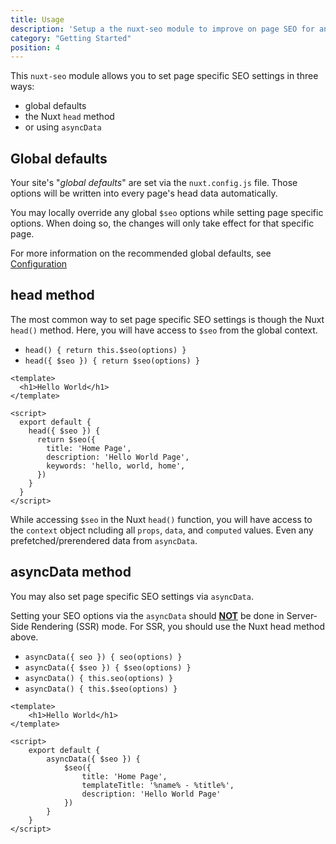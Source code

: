 ```yaml
---
title: Usage
description: 'Setup a the nuxt-seo module to improve on page SEO for any Nuxt website or application'
category: "Getting Started"
position: 4
---
```


This `nuxt-seo` module allows you to set page specific SEO settings in three ways:

- global defaults
- the Nuxt `head` method
- or using `asyncData`


## Global defaults

Your site's "_global defaults_" are set via the  `nuxt.config.js` file. Those options will be written into every page's head data automatically.

<alert type="info">

You may locally override any global `$seo` options while setting page specific options. When doing so, the changes will only take effect for that specific page. 

</alert>

For more information on the recommended global defaults, see [Configuration](/configuration)

## head method

The most common way to set page specific SEO settings is though the Nuxt `head()` method. Here, you will have access to `$seo` from the global context.

- `head() { return this.$seo(options) }`
- `head({ $seo }) { return $seo(options) }`

```vue
<template>
  <h1>Hello World</h1>
</template>

<script>
  export default {
    head({ $seo }) {
      return $seo({
        title: 'Home Page',
        description: 'Hello World Page',
        keywords: 'hello, world, home',
      })
    }
  }
</script>
```

While accessing `$seo` in the Nuxt `head()` function, you will have access to the `context` object ncluding all `props`, `data`, and `computed` values. Even any prefetched/prerendered data from `asyncData`.

## asyncData method

You may also set page specific SEO settings via `asyncData`.

<alert type="warning">

Setting your SEO options via the `asyncData` should <b><u>NOT</u></b> be done in Server-Side Rendering (SSR) mode.
For SSR, you should use the Nuxt head method above.

</alert>

- `asyncData({ seo }) { seo(options) }`
- `asyncData({ $seo }) { $seo(options) }`
- `asyncData() { this.seo(options) }`
- `asyncData() { this.$seo(options) }`

```vue
<template>
	<h1>Hello World</h1>
</template>

<script>
	export default {
		asyncData({ $seo }) {
			$seo({
				title: 'Home Page',
				templateTitle: '%name% - %title%',
				description: 'Hello World Page'
			})
		}
	}
</script>
```